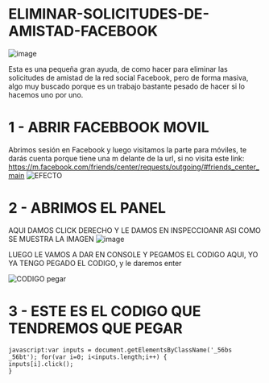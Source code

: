# ELIMINAR-SOLICITUDES-DE-AMISTAD-FACEBOOK
![image](https://user-images.githubusercontent.com/30374898/213877412-d38637d1-e8e2-4a5c-84e8-bec38dd7fe40.png)


Esta es una pequeña gran ayuda, de como hacer para eliminar las solicitudes de amistad de la red social Facebook, pero de forma masiva, algo muy buscado porque es un trabajo bastante pesado de hacer si lo hacemos uno por uno.

# 1 - ABRIR FACEBBOOK MOVIL
Abrimos sesión en Facebook y luego visitamos la parte para móviles, te darás cuenta porque tiene una m delante de la url, si no visita este link: https://m.facebook.com/friends/center/requests/outgoing/#friends_center_main
![EFECTO](https://user-images.githubusercontent.com/30374898/213877334-f77a88db-cbeb-4aa5-9ffc-fb4163ea208d.jpg)



# 2 - ABRIMOS EL PANEL 
AQUI DAMOS CLICK DERECHO Y LE DAMOS EN INSPECCIOANR ASI COMO SE MUESTRA LA IMAGEN
![image](https://user-images.githubusercontent.com/30374898/213877880-303d2eee-877d-43c5-8612-7b7528d5f420.png)


LUEGO LE VAMOS A DAR EN CONSOLE Y PEGAMOS EL CODIGO AQUI, YO YA TENGO PEGADO EL CODIGO, y le daremos enter

![CODIGO pegar](https://user-images.githubusercontent.com/30374898/213878128-033f2262-df31-4ac2-8bfd-d7a047412497.jpg)


# 3 - ESTE ES EL CODIGO QUE TENDREMOS QUE PEGAR
```
javascript:var inputs = document.getElementsByClassName('_56bs _56bt'); for(var i=0; i<inputs.length;i++) {
inputs[i].click();
}
```
